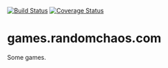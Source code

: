 [![Build Status](https://travis-ci.org/sreynen/games.randomchaos.com.svg?branch=main)](https://travis-ci.org/sreynen/games.randomchaos.com) [![Coverage Status](https://coveralls.io/repos/github/sreynen/games.randomchaos.com/badge.svg?branch=main)](https://coveralls.io/github/sreynen/games.randomchaos.com?branch=main)

# games.randomchaos.com

Some games.
